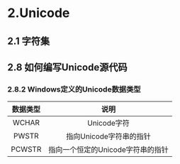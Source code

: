# 2.Unicode

## 2.1 字符集

## 2.8 如何编写Unicode源代码

### 2.8.2 Windows定义的Unicode数据类型

| 数据类型 |               说明                |
| :------: | :-------------------------------: |
|  WCHAR   |            Unicode字符            |
|  PWSTR   |      指向Unicode字符串的指针      |
|  PCWSTR  | 指向一个恒定的Unicode字符串的指针 |

